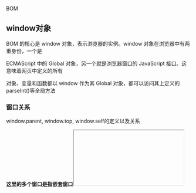 BOM

## window对象

BOM 的核心是 window 对象，表示浏览器的实例。window 对象在浏览器中有两重身份，一个是

ECMAScript 中的 Global 对象，另一个就是浏览器窗口的 JavaScript 接口。这意味着网页中定义的所有

对象、变量和函数都以 window 作为其 Global 对象，都可以访问其上定义的 parseInt()等全局方法

### 窗口关系

window.parent, window.top, window.self的定义以及关系

**这里的多个窗口是指嵌套窗口<iframe>**

- **top对象始终指向最外层窗口，及浏览器窗口本身**
- **parent始终指向当前窗口的父级窗口**，如果当前窗口就是最外层窗口，则parent === top（均为window）
- self其实就是window本身

> 注意和window.opener的区别，window.opener返回打开当前窗口的那个窗口的引用，例如：在 window A 中打开了 window B，B.opener 返回 A.

### 窗口大小

所有现代浏览器都支持 4 个属性：

innerWidth、innerHeight、outerWidth 和 outerHeight。

outerWidth 和 outerHeight 返回浏览器窗口自身的大小（不管是在最外层 window 上使用，还是在窗格<frame>中使用）。

**innerWidth和 innerHeight 返回浏览器窗口中页面视口的大小**

**document.documentElement.clientWidth 和 document.documentElement.clientHeight**

**返回页面视口的宽度和高度。**

这两者应该是相等的


